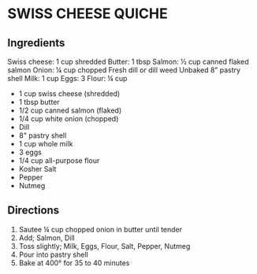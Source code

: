 # SWISS CHEESE QUICHE
## Ingredients
Swiss cheese:  1 cup shredded
Butter: 1 tbsp
Salmon: ½ cup canned flaked salmon
Onion: ¼ cup chopped
Fresh dill or dill weed
Unbaked 8” pastry shell
Milk: 1 cup
Eggs: 3
Flour:  ¼ cup

- 1 cup swiss cheese (shredded)
- 1 tbsp butter
- 1/2 cup canned salmon (flaked)
- 1/4 cup white onion (chopped)
- Dill
- 8" pastry shell
- 1 cup whole milk
- 3 eggs
- 1/4 cup all-purpose flour
- Kosher Salt
- Pepper
- Nutmeg

## Directions
1. Sautee ¼ cup chopped onion in butter until tender
2. Add; Salmon, Dill
3. Toss slightly; Milk, Eggs, Flour, Salt, Pepper, Nutmeg
4. Pour into pastry shell
5. Bake at 400° for 35 to 40 minutes

